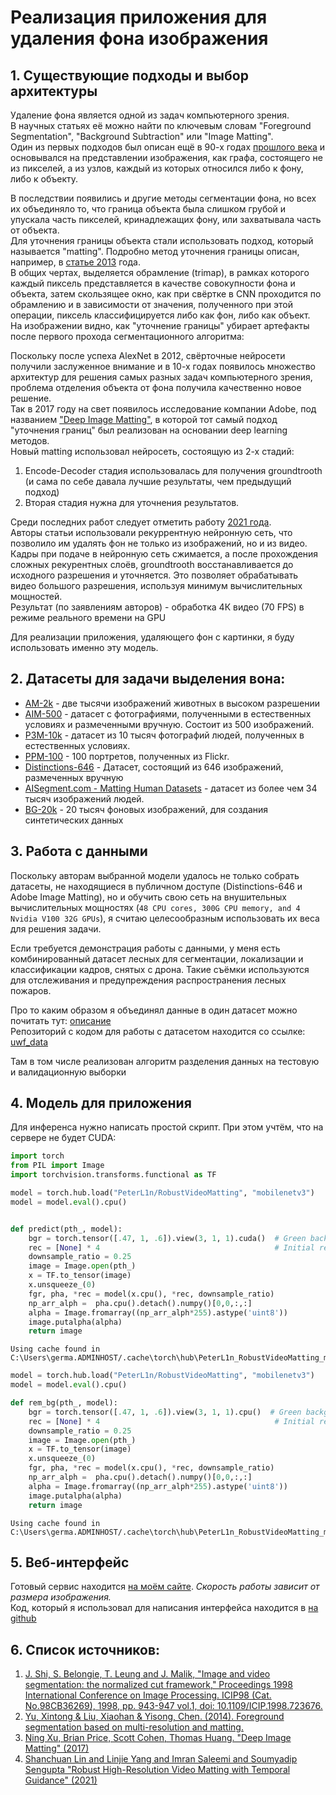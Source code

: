 # Реализация приложения для удаления фона изображения

## 1. Существующие подходы и выбор архитектуры

Удаление фона является одной из задач компьютерного зрения.<br>
В научных статьях её можно найти по ключевым словам "Foreground Segmentation", "Background Subtraction" или "Image Matting".<br>
Один из первых подходов был описан ещё в 90-х годах [прошлого века](#source_1) и основывался на представлении изображения, как графа, состоящего не из пикселей, а из узлов, каждый из которых относился либо к фону, либо к объекту.<br>

В последствии появились и другие методы сегментации фона, но всех их объединяло то, что граница объекта была слишком грубой и упускала часть пикселей, кринадлежащих фону, или захватывала часть от объекта. <br>
Для уточнения границы объекта стали использовать подход, который называется "matting". Подробно метод уточнения границы описан, например, в [статье 2013](#source_2) года. <br>
В общих чертах, выделяется обрамление (trimap), в рамках которого каждый пиксель представляется в качестве совокупности фона и объекта, затем скользящее окно, как при свёртке в CNN проходится по обрамлению и в зависимости от значения, полученного при этой операции, пиксель классифицируется либо как фон, либо как объект.<br>
На изображении видно, как "уточнение границы" убирает артефакты после первого прохода сегментационного алгоритма: 


Поскольку после успеха AlexNet в 2012, свёрточные нейросети получили заслуженное внимание и в 10-х годах появилось множество архитектур для решения самых разных задач компьютерного зрения, проблема отделения объекта от фона получила качественно новое решение.<br>
Так в 2017 году на свет появилось исследование компании Adobe, под названием ["Deep Image Matting"](#source_3), в которой тот самый подход "уточнения границ" был реализован на основании deep learning методов. <br>
Новый matting использовал нейросеть, состоящую из 2-х стадий:
1. Encode-Decoder стадия использовалась для получения groundtrooth (и сама по себе давала лучшие результаты, чем предыдущий подход)
2. Вторая стадия нужна для уточнения  результатов.


Среди последних работ следует отметить работу [2021 года](#source_4). <br>
Авторы статьи использовали рекуррентную нейронную сеть, что позволило им удалять фон не только из изображений, но и из видео. <br>
Кадры при подаче в нейронную сеть сжимается, а после прохождения сложных рекурентных слоёв, groundtrooth восстанавливается до исходного разрешения и уточняется. Это позволяет обрабатывать видео большого разрешения, используя минимум вычислительных мощностей. <br>
Результат (по заявлениям авторов) - обработка 4К видео (70 FPS) в режиме реального времени на GPU

Для реализации приложения, удаляющего фон с картинки, я буду использовать именно эту модель. <br>

## 2. Датасеты для задачи выделения вона:


* [AM-2k](https://github.com/JizhiziLi/GFM#am-2k) - две тысячи изображений животных в высоком разрешении
* [AIM-500](https://github.com/JizhiziLi/AIM#aim-500) - датасет с фотографиями, полученными в естественных условиях и размеченными вручную. Состоит из 500 изображений.
* [P3M-10k](https://github.com/JizhiziLi/P3M#ppt-setting-and-p3m-10k-dataset) - датасет из 10 тысяч фотографий людей, полученных в естественных условиях.
* [PPM-100](https://github.com/ZHKKKe/PPM#download) - 100 портретов, полученных из Flickr.
* [Distinctions-646](https://github.com/vietnamican/HAttMatting) - Датасет, состоящий из 646 изображений, размеченных вручную
* [AISegment.com - Matting Human Datasets](https://www.kaggle.com/datasets/laurentmih/aisegmentcom-matting-human-datasets?resource=download) - датасет из более чем 34 тысяч изображений людей.
* [BG-20k](https://github.com/JizhiziLi/GFM#bg-20k) - 20 тысяч фоновых изображений, для создания синтетических данных

## 3. Работа с данными

Поскольку авторам выбранной модели удалось не только собрать датасеты, не находящиеся в публичном доступе (Distinctions-646 и Adobe Image Matting), но и обучить свою сеть на внушительных вычислительных мощностях (`48 CPU cores, 300G CPU memory, and 4 Nvidia V100 32G GPUs`), я считаю целесообразным использовать их веса для решения задачи. <br>

Если требуется демонстрация работы с данными, у меня есть комбинированный датасет лесных для сегментации, локализации и классификации кадров, снятых с дрона. Такие съёмки используются для отслеживания и предупреждения распространения лесных пожаров.

Про то каким образом я объединял данные в один датасет можно почитать тут: [описание](https://github.com/german-leontiev/uwf_data/blob/main/notebook.ipynb)<br>
Репозиторий с кодом для работы с датасетом находится со ссылке: [uwf_data](https://github.com/german-leontiev/uwf_data)

Там в том числе реализован алгоритм разделения данных на тестовую и валидационную выборки

## 4. Модель для приложения

Для инференса нужно написать простой скрипт. При этом учтём, что на сервере не будет CUDA:


```python
import torch
from PIL import Image
import torchvision.transforms.functional as TF

model = torch.hub.load("PeterL1n/RobustVideoMatting", "mobilenetv3")
model = model.eval().cpu()


def predict(pth_, model):
    bgr = torch.tensor([.47, 1, .6]).view(3, 1, 1).cuda()  # Green background.
    rec = [None] * 4                                       # Initial recurrent states.
    downsample_ratio = 0.25
    image = Image.open(pth_)
    x = TF.to_tensor(image)
    x.unsqueeze_(0)
    fgr, pha, *rec = model(x.cpu(), *rec, downsample_ratio)
    np_arr_alph =  pha.cpu().detach().numpy()[0,0,:,:]
    alpha = Image.fromarray((np_arr_alph*255).astype('uint8'))
    image.putalpha(alpha)
    return image
```

    Using cache found in C:\Users\germa.ADMINHOST/.cache\torch\hub\PeterL1n_RobustVideoMatting_master
    


```python
model = torch.hub.load("PeterL1n/RobustVideoMatting", "mobilenetv3")
model = model.eval().cpu()

def rem_bg(pth_, model):
    bgr = torch.tensor([.47, 1, .6]).view(3, 1, 1).cpu()  # Green background.
    rec = [None] * 4                                       # Initial recurrent states.
    downsample_ratio = 0.25
    image = Image.open(pth_)
    x = TF.to_tensor(image)
    x.unsqueeze_(0)
    fgr, pha, *rec = model(x.cpu(), *rec, downsample_ratio)
    np_arr_alph =  pha.cpu().detach().numpy()[0,0,:,:]
    alpha = Image.fromarray((np_arr_alph*255).astype('uint8'))
    image.putalpha(alpha)
    return image
```

    Using cache found in C:\Users\germa.ADMINHOST/.cache\torch\hub\PeterL1n_RobustVideoMatting_master
    

## 5. Веб-интерфейс
Готовый сервис находится [на моём сайте](https://bg-removal.german-leontiev.ml). *Скорость работы зависит от размера изображения.*<br>
Код, который я использовал для написания интерфейса находится в [на github](https://github.com/german-leontiev/bg-removal)

## 6. Список источников:
<a id='source_1'></a>
1. [J. Shi, S. Belongie, T. Leung and J. Malik, "Image and video segmentation: the normalized cut framework," Proceedings 1998 International Conference on Image Processing. ICIP98 (Cat. No.98CB36269), 1998, pp. 943-947 vol.1, doi: 10.1109/ICIP.1998.723676.](https://citeseerx.ist.psu.edu/viewdoc/download?doi=10.1.1.128.5631&rep=rep1&type=pdf)
<a id='source_2'></a>
2. [Yu, Xintong & Liu, Xiaohan & Yisong, Chen. (2014). Foreground segmentation based on multi-resolution and matting.](https://arxiv.org/ftp/arxiv/papers/1402/1402.2013.pdf)
<a id="source_3"></a>
3. [Ning Xu, Brian Price, Scott Cohen, Thomas Huang. "Deep Image Matting" (2017)](https://arxiv.org/pdf/1703.03872.pdf)
<a id="source_4"></a>
4. [Shanchuan Lin and Linjie Yang and Imran Saleemi and Soumyadip Sengupta "Robust High-Resolution Video Matting with Temporal Guidance" (2021)](https://arxiv.org/pdf/2108.11515.pdf)

